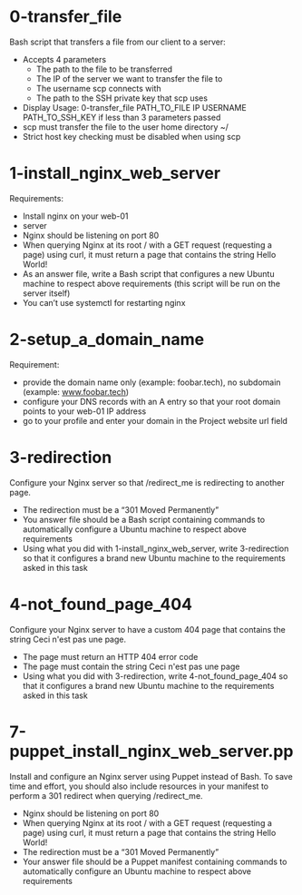 # 0-transfer_file
Bash script that transfers a file from our client to a server:
- Accepts 4 parameters
  - The path to the file to be transferred
  - The IP of the server we want to transfer the file to
  - The username scp connects with
  - The path to the SSH private key that scp uses
- Display Usage: 0-transfer_file PATH_TO_FILE IP USERNAME PATH_TO_SSH_KEY if less than 3 parameters passed
- scp must transfer the file to the user home directory ~/
- Strict host key checking must be disabled when using scp

# 1-install_nginx_web_server
Requirements:
- Install nginx on your web-01
- server
- Nginx should be listening on port 80
- When querying Nginx at its root / with a GET request (requesting a page) using curl, it must return a page that contains the string Hello World!
- As an answer file, write a Bash script that configures a new Ubuntu machine to respect above requirements (this script will be run on the server itself)
- You can’t use systemctl for restarting nginx

# 2-setup_a_domain_name
Requirement:
- provide the domain name only (example: foobar.tech), no subdomain (example: www.foobar.tech)
- configure your DNS records with an A entry so that your root domain points to your web-01 IP address
- go to your profile and enter your domain in the Project website url field

# 3-redirection
Configure your Nginx server so that /redirect_me is redirecting to another page.
- The redirection must be a “301 Moved Permanently”
- You answer file should be a Bash script containing commands to automatically configure a Ubuntu machine to respect above requirements
- Using what you did with 1-install_nginx_web_server, write 3-redirection so that it configures a brand new Ubuntu machine to the requirements asked in this task

# 4-not_found_page_404
Configure your Nginx server to have a custom 404 page that contains the string Ceci n'est pas une page.
- The page must return an HTTP 404 error code
- The page must contain the string Ceci n'est pas une page
- Using what you did with 3-redirection, write 4-not_found_page_404 so that it configures a brand new Ubuntu machine to the requirements asked in this task

# 7-puppet_install_nginx_web_server.pp
Install and configure an Nginx server using Puppet instead of Bash. To save time and effort, you should also include resources in your manifest to perform a 301 redirect when querying /redirect_me.
- Nginx should be listening on port 80
- When querying Nginx at its root / with a GET request (requesting a page) using curl, it must return a page that contains the string Hello World!
- The redirection must be a “301 Moved Permanently”
- Your answer file should be a Puppet manifest containing commands to automatically configure an Ubuntu machine to respect above requirements
